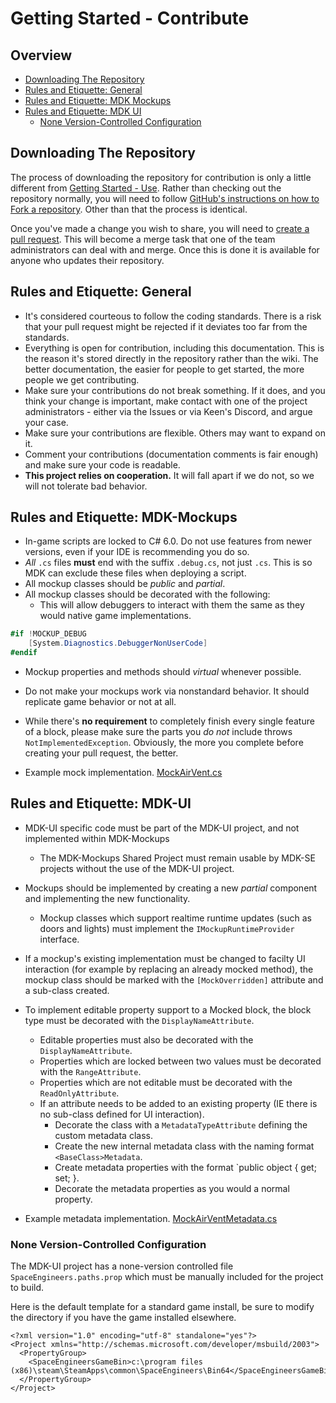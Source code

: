 # Getting Started - Contribute

## Overview

* [Downloading The Repository](#downloading-the-repository)
* [Rules and Etiquette: General](#rules-and-etiquette-general)
* [Rules and Etiquette: MDK Mockups](#rules-and-etiquette-mdk-mockups)
* [Rules and Etiquette: MDK UI](#rules-and-etiquette-mdk-ui)
  * [None Version-Controlled Configuration](#none-version-controlled-configuration)



## Downloading The Repository

The process of downloading the repository for contribution is only a little different from [Getting Started - Use](https://github.com/malware-dev/MDK-Mockups/blob/master/Docs/Getting-Started-Use.md). Rather than checking out the repository normally, you will need to follow [GitHub's instructions on how to Fork a repository](https://help.github.com/articles/fork-a-repo/). Other than that the process is identical.



Once you've made a change you wish to share, you will need to [create a pull request](https://help.github.com/articles/creating-a-pull-request-from-a-fork/). This will become a merge task that one of the team administrators can deal with and merge. Once this is done it is available for anyone who updates their repository.



## Rules and Etiquette: General
* It's considered courteous to follow the coding standards. There is a risk that your pull request might be rejected if it deviates too far from the standards.
* Everything is open for contribution, including this documentation. This is the reason it's stored directly in the repository rather than the wiki. The better documentation, the easier for people to get started, the more people we get contributing.
* Make sure your contributions do not break something. If it does, and you think your change is important, make contact with one of the project administrators - either via the Issues or via Keen's Discord, and argue your case.
* Make sure your contributions are flexible. Others may want to expand on it.
* Comment your contributions (documentation comments is fair enough) and make sure your code is readable.
* **This project relies on cooperation.** It will fall apart if we do not, so we will not tolerate bad behavior.



## Rules and Etiquette: MDK-Mockups

* In-game scripts are locked to C# 6.0. Do not use features from newer versions, even if your IDE is recommending you do so.
* _All_ `.cs` files **must** end with the suffix `.debug.cs`, not just `.cs`. This is so MDK can exclude these files when deploying a script.
* All mockup classes should be _public_ and _partial_.
* All mockup classes should be decorated with the following:
  * This will allow debuggers to interact with them the same as they would native game implementations.
```cs
#if !MOCKUP_DEBUG
    [System.Diagnostics.DebuggerNonUserCode]
#endif
```
* Mockup properties and methods should _virtual_ whenever possible.
* Do not make your mockups work via nonstandard behavior. It should replicate game behavior or not at all.
* While there's **no requirement** to completely finish every single feature of a block, please make sure the parts you _do not_ include throws `NotImplementedException`. Obviously, the more you complete before creating your pull request, the better.

* Example mock implementation. [MockAirVent.cs](Example-Mock-Class.md)


## Rules and Etiquette: MDK-UI

* MDK-UI specific code must be part of the MDK-UI project, and not implemented within MDK-Mockups
  * The MDK-Mockups Shared Project must remain usable by MDK-SE projects without the use of the MDK-UI project.
* Mockups should be implemented by creating a new _partial_ component and implementing the new functionality.
  * Mockup classes which support realtime runtime updates (such as doors and lights) must implement the `IMockupRuntimeProvider` interface.
* If a mockup's existing implementation must be changed to facilty UI interaction (for example by replacing an already mocked method), the mockup class should be marked with the `[MockOverridden]` attribute and a sub-class created.
* To implement editable property support to a Mocked block, the block type must be decorated with the `DisplayNameAttribute`.
  * Editable properties must also be decorated with the `DisplayNameAttribute`.
  * Properties which are locked between two values must be decorated with the `RangeAttribute`.
  * Properties which are not editable must be decorated with the `ReadOnlyAttribute`.
  * If an attribute needs to be added to an existing property (IE there is no sub-class defined for UI interaction).
    * Decorate the class with a `MetadataTypeAttribute` defining the custom metadata class.
	* Create the new internal metadata class with the naming format `<BaseClass>Metadata`.
	* Create metadata properties with the format `public object <BasePropertyName> { get; set; }.
	* Decorate the metadata properties as you would a normal property.

* Example metadata implementation. [MockAirVentMetadata.cs](Example-Metadata-Class.md)


### None Version-Controlled Configuration

The MDK-UI project has a none-version controlled file `SpaceEngineers.paths.prop` which must be manually included for the project to build.

Here is the default template for a standard game install, be sure to modify the directory if you have the game installed elsewhere.

```
<?xml version="1.0" encoding="utf-8" standalone="yes"?>
<Project xmlns="http://schemas.microsoft.com/developer/msbuild/2003">
  <PropertyGroup>
    <SpaceEngineersGameBin>c:\program files (x86)\steam\SteamApps\common\SpaceEngineers\Bin64</SpaceEngineersGameBin>
  </PropertyGroup>
</Project>
```
